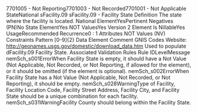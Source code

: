 

7701005 - Not Reporting7701003 - Not Recorded7701001 - Not Applicable
StateNational
sFacility.09
sFacility.09 - Facility State
Definition
The state where the facility is located.
National ElementYesPertinent Negatives (PN)No
State ElementYes
NOT ValuesYes
Version 2 Element
Is NillableYes
UsageRecommended
Recurrence0 : 1
Attributes
NOT Values (NV)
Constraints
Pattern
[0-9]{2}
Data Element Comment
GNIS Codes Website:  http://geonames.usgs.gov/domestic/download_data.htm
Used to populate dFacility.09 Facility State.
Associated Validation Rules
Rule IDLevelMessage
nemSch_s001ErrorWhen Facility State is empty, it should have a Not Value (Not Applicable, Not Recorded, or Not
Reporting, if allowed for the element), or it should be omitted (if the element is optional).
nemSch_s002ErrorWhen Facility State has a Not Value (Not Applicable, Not Recorded, or Not Reporting), it should
be empty.
nemSch_s028WarningType of Facility, Facility Location Code, Facility Street Address, Facility City, and Facility State
should be a unique combination for each facility.
nemSch_s031WarningFacility County should belong within the Facility State.